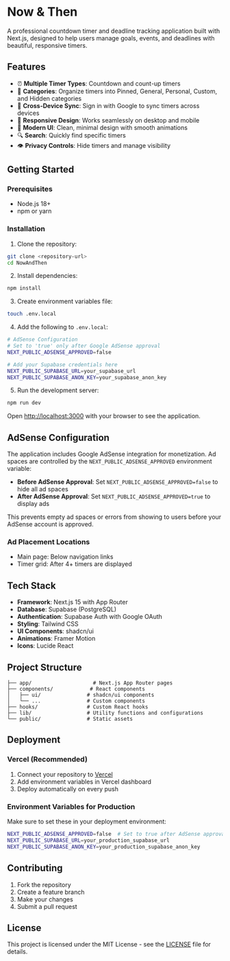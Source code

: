 # Now & Then

A professional countdown timer and deadline tracking application built with Next.js, designed to help users manage goals, events, and deadlines with beautiful, responsive timers.

## Features

- ⏰ **Multiple Timer Types**: Countdown and count-up timers
- 📌 **Categories**: Organize timers into Pinned, General, Personal, Custom, and Hidden categories
- 🔄 **Cross-Device Sync**: Sign in with Google to sync timers across devices
- 📱 **Responsive Design**: Works seamlessly on desktop and mobile
- 🎨 **Modern UI**: Clean, minimal design with smooth animations
- 🔍 **Search**: Quickly find specific timers
- 👁️ **Privacy Controls**: Hide timers and manage visibility

## Getting Started

### Prerequisites

- Node.js 18+ 
- npm or yarn

### Installation

1. Clone the repository:
```bash
git clone <repository-url>
cd NowAndThen
```

2. Install dependencies:
```bash
npm install
```

3. Create environment variables file:
```bash
touch .env.local
```

4. Add the following to `.env.local`:
```bash
# AdSense Configuration
# Set to 'true' only after Google AdSense approval
NEXT_PUBLIC_ADSENSE_APPROVED=false

# Add your Supabase credentials here
NEXT_PUBLIC_SUPABASE_URL=your_supabase_url
NEXT_PUBLIC_SUPABASE_ANON_KEY=your_supabase_anon_key
```

5. Run the development server:
```bash
npm run dev
```

Open [http://localhost:3000](http://localhost:3000) with your browser to see the application.

## AdSense Configuration

The application includes Google AdSense integration for monetization. Ad spaces are controlled by the `NEXT_PUBLIC_ADSENSE_APPROVED` environment variable:

- **Before AdSense Approval**: Set `NEXT_PUBLIC_ADSENSE_APPROVED=false` to hide all ad spaces
- **After AdSense Approval**: Set `NEXT_PUBLIC_ADSENSE_APPROVED=true` to display ads

This prevents empty ad spaces or errors from showing to users before your AdSense account is approved.

### Ad Placement Locations

- Main page: Below navigation links
- Timer grid: After 4+ timers are displayed

## Tech Stack

- **Framework**: Next.js 15 with App Router
- **Database**: Supabase (PostgreSQL)
- **Authentication**: Supabase Auth with Google OAuth
- **Styling**: Tailwind CSS
- **UI Components**: shadcn/ui
- **Animations**: Framer Motion
- **Icons**: Lucide React

## Project Structure

```
├── app/                    # Next.js App Router pages
├── components/            # React components
│   ├── ui/               # shadcn/ui components
│   └── ...               # Custom components
├── hooks/                # Custom React hooks
├── lib/                  # Utility functions and configurations
└── public/               # Static assets
```

## Deployment

### Vercel (Recommended)

1. Connect your repository to [Vercel](https://vercel.com)
2. Add environment variables in Vercel dashboard
3. Deploy automatically on every push

### Environment Variables for Production

Make sure to set these in your deployment environment:

```bash
NEXT_PUBLIC_ADSENSE_APPROVED=false  # Set to true after AdSense approval
NEXT_PUBLIC_SUPABASE_URL=your_production_supabase_url
NEXT_PUBLIC_SUPABASE_ANON_KEY=your_production_supabase_anon_key
```

## Contributing

1. Fork the repository
2. Create a feature branch
3. Make your changes
4. Submit a pull request

## License

This project is licensed under the MIT License - see the [LICENSE](LICENSE) file for details.
